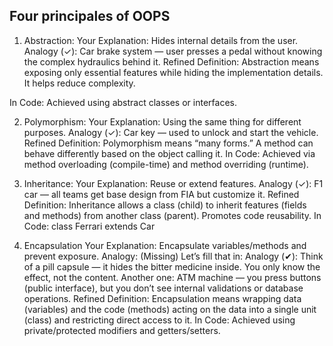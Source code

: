 ## Four principales of OOPS
1. Abstraction: 
Your Explanation: Hides internal details from the user.
Analogy (✓): Car brake system — user presses a pedal without knowing the complex hydraulics behind it.
Refined Definition: Abstraction means exposing only essential features while hiding the implementation details. It helps reduce complexity.

In Code: Achieved using abstract classes or interfaces.

2. Polymorphism:
Your Explanation: Using the same thing for different purposes.
 Analogy (✓): Car key — used to unlock and start the vehicle.
Refined Definition: Polymorphism means “many forms.” A method can behave differently based on the object calling it.
In Code: Achieved via method overloading (compile-time) and method overriding (runtime).


3. Inheritance: 
Your Explanation: Reuse or extend features.
Analogy (✓): F1 car — all teams get base design from FIA but customize it.
Refined Definition: Inheritance allows a class (child) to inherit features (fields and methods) from another class (parent). Promotes code reusability.
In Code: class Ferrari extends Car


4. Encapsulation
Your Explanation: Encapsulate variables/methods and prevent exposure.
Analogy: (Missing)
Let’s fill that in:
Analogy (✔): Think of a pill capsule — it hides the bitter medicine inside. You only know the effect, not the content.
Another one: ATM machine — you press buttons (public interface), but you don’t see internal validations or database operations.
Refined Definition: Encapsulation means wrapping data (variables) and the code (methods) acting on the data into a single unit (class) and restricting direct access to it.
In Code: Achieved using private/protected modifiers and getters/setters.
